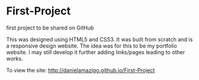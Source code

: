 # First-Project
first project to be shared on GitHub

This was designed using HTML5 and CSS3. It was built from scratch and is a responsive design website. 
The idea was for this to be my portfolio website. 
I may still develop it further adding links/pages leading to other works.

To view the site: http://danielamazigo.github.io/First-Project
